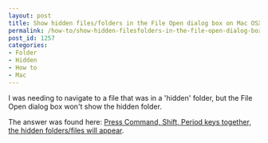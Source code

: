 ```yaml
---
layout: post
title: Show hidden files/folders in the File Open dialog box on Mac OSX
permalink: /how-to/show-hidden-filesfolders-in-the-file-open-dialog-box-on-mac-osx
post_id: 1257
categories:
- Folder
- Hidden
- How to
- Mac
---
```


I was needing to navigate to a file that was in a 'hidden' folder, but the File Open dialog box won't show the hidden folder.

The answer was found here:
[Press Command, Shift, Period keys together, the hidden folders/files will appear](http://macs.about.com/od/usingyourmac/qt/opensavehide.htm).
